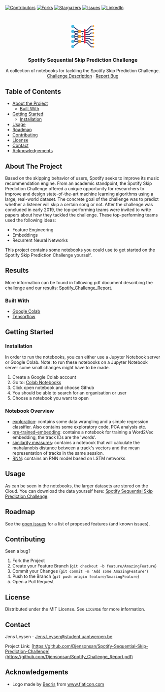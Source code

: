 <!-- PROJECT SHIELDS -->
<!--
*** I'm using markdown "reference style" links for readability.
*** Reference links are enclosed in brackets [ ] instead of parentheses ( ).
*** See the bottom of this document for the declaration of the reference variables
*** for contributors-url, forks-url, etc. This is an optional, concise syntax you may use.
*** https://www.markdownguide.org/basic-syntax/#reference-style-links
-->
[![Contributors][contributors-shield]][contributors-url]
[![Forks][forks-shield]][forks-url]
[![Stargazers][stars-shield]][stars-url]
[![Issues][issues-shield]][issues-url]
[![LinkedIn][linkedin-shield]][linkedin-url]



<!-- PROJECT LOGO -->
<br />
<p align="center">
  <a href="https://github.com/Djensonsan/Spotify_Challenge">
    <img src="images/deep-learning.png" alt="Logo" width="80" height="80">
  </a>

  <h3 align="center">Spotify Sequential Skip Prediction Challenge</h3>

  <p align="center">
    A collection of notebooks for tackling the Spotify Skip Prediction Challenge.
    <br />
    <a href="https://www.aicrowd.com/challenges/spotify-sequential-skip-prediction-challenge">Challenge Description</a>
    ·
    <a href="https://github.com/Djensonsan/Spotify-Sequential-Skip-Prediction-Challenge/issues">Report Bug</a>
  </p>
</p>

<!-- TABLE OF CONTENTS -->
## Table of Contents

* [About the Project](#about-the-project)
  * [Built With](#built-with)
* [Getting Started](#getting-started)
  * [Installation](#installation)
* [Usage](#usage)
* [Roadmap](#roadmap)
* [Contributing](#contributing)
* [License](#license)
* [Contact](#contact)
* [Acknowledgements](#acknowledgements)



<!-- ABOUT THE PROJECT -->
## About The Project

Based on the skipping behavior of users, Spotify seeks to improve its music recommendation engine. 
From an academic standpoint, the Spotify Skip Prediction Challenge offered a unique opportunity for researchers to improve and design state-of-the-art machine learning algorithms using a large, real-world dataset.
The concrete goal of the challenge was to predict whether a listener will skip a certain song or not. After the challenge was concluded in early 2019, the top-performing teams were invited to write papers about how they tackled the challenge. These top-performing teams used the following ideas:
* Feature Engineering
* Embeddings
* Recurrent Neural Networks

This project contains some notebooks you could use to get started on the Spotify Skip Prediction Challenge yourself.

## Results
More information can be found in following pdf document describing the challenge and our results: [Spotify_Challenge_Report](https://github.com/Djensonsan/Spotify_Challenge).

### Built With
* [Google Colab](https://colab.research.google.com/)
* [Tensorflow](https://www.tensorflow.org/)

<!-- GETTING STARTED -->
## Getting Started

### Installation
In order to run the notebooks, you can either use a Jupyter Notebook server or Google Colab. 
Note: to run these notebooks on a Jupyter Notebook server some small changes might have to be made.

1. Create a Google Colab account
2. Go to: [Colab Notebooks](https://colab.research.google.com/notebooks/intro.ipynb)
3. Click open notebook and choose Github
4. You should be able to search for an organisation or user
5. Choose a notebook you want to open

### Notebook Overview
* [exploration](https://github.com/Djensonsan/Spotify-Sequential-Skip-Prediction-Challenge/tree/main/exploration/): contains some data wrangling and a simple regression classifier. Also contains some exploratory code, PCA analysis etc.
* [pre-trained-embedding](https://github.com/Djensonsan/Spotify-Sequential-Skip-Prediction-Challenge/tree/main/pre-trained-embedding): contains a notebook for training a Word2Vec embedding, the track IDs are the 'words'.
* [similarity measures](https://github.com/Djensonsan/Spotify-Sequential-Skip-Prediction-Challenge/tree/main/similarity-measures/): contains a notebook that will calculate the mahalanobis distance between a track's vectors and the mean representation of tracks in the same session.
* [RNN](https://github.com/Djensonsan/Spotify-Sequential-Skip-Prediction-Challenge/tree/main/models): contains an RNN model based on LSTM networks. 


<!-- USAGE EXAMPLES -->
## Usage
As can be seen in the notebooks, the larger datasets are stored on the Cloud.
You can download the data yourself here: [Spotify Sequential Skip Prediction Challenge](https://www.aicrowd.com/challenges/spotify-sequential-skip-prediction-challenge).

<!-- ROADMAP -->
## Roadmap

See the [open issues](https://github.com/Djensonsan/Spotify-Sequential-Skip-Prediction-Challenge/issues) for a list of proposed features (and known issues).

<!-- CONTRIBUTING -->
## Contributing

Seen a bug?

1. Fork the Project
2. Create your Feature Branch (`git checkout -b feature/AmazingFeature`)
3. Commit your Changes (`git commit -m 'Add some AmazingFeature'`)
4. Push to the Branch (`git push origin feature/AmazingFeature`)
5. Open a Pull Request

<!-- LICENSE -->
## License

Distributed under the MIT License. See `LICENSE` for more information.

<!-- CONTACT -->
## Contact

Jens Leysen - Jens.Leysen@student.uantwerpen.be

Project Link: [https://github.com/Djensonsan/Spotify-Sequential-Skip-Prediction-Challenge](https://github.com/Djensonsan/Spotify_Challenge_Report.pdf)

<!-- ACKNOWLEDGEMENTS -->
## Acknowledgements
* <div>Logo made by <a href="https://www.flaticon.com/authors/becris" title="Becris">Becris</a> from <a href="https://www.flaticon.com/" title="Flaticon">www.flaticon.com</a></div>



<!-- MARKDOWN LINKS & IMAGES -->
<!-- https://www.markdownguide.org/basic-syntax/#reference-style-links -->
[contributors-shield]: https://img.shields.io/github/contributors/Djensonsan/Spotify-Sequential-Skip-Prediction-Challenge.svg?style=flat-square
[contributors-url]: https://github.com/Djensonsan/Spotify-Sequential-Skip-Prediction-Challenge/graphs/contributors
[forks-shield]: https://img.shields.io/github/forks/Djensonsan/Spotify-Sequential-Skip-Prediction-Challenge.svg?style=flat-square
[forks-url]: https://github.com/Djensonsan/Spotify-Sequential-Skip-Prediction-Challenge/network/members
[stars-shield]: https://img.shields.io/github/stars/Djensonsan/Spotify-Sequential-Skip-Prediction-Challenge.svg?style=flat-square
[stars-url]: https://github.com/Djensonsan/Spotify-Sequential-Skip-Prediction-Challenge/stargazers
[issues-shield]: https://img.shields.io/github/issues/Djensonsan/Spotify-Sequential-Skip-Prediction-Challenge.svg?style=flat-square
[issues-url]: https://github.com/Djensonsan/Spotify-Sequential-Skip-Prediction-Challenge/issues
[linkedin-shield]: https://img.shields.io/badge/-LinkedIn-black.svg?style=flat-square&logo=linkedin&colorB=555
[linkedin-url]: https://www.linkedin.com/in/jens-leysen
